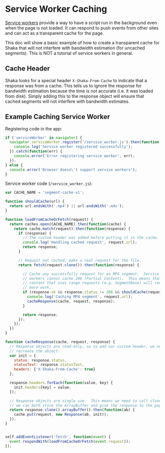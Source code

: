 # Service Worker Caching

[Service workers][1] provide a way to have a script run in the background even
when the page is not loaded.  It can respond to push events from other sites and
can act as a transparent cache for the page.

This doc will show a basic example of how to create a transparent cache for
Shaka that will not interfere with bandwidth estimation (for uncached segments).
This is NOT a tutorial of service workers in general.

[1]: https://developer.mozilla.org/en-US/docs/Web/API/Service_Worker_API


## Cache Header

Shaka looks for a special header `X-Shaka-From-Cache` to indicate that a
response was from a cache.  This tells us to ignore the response for bandwidth
estimation because the time is not accurate (i.e. it was loaded from disk).
Simply adding this to the response object will ensure that cached segments will
not interfere with bandwidth estimates.


## Example Caching Service Worker

Registering code in the app:

```js
if ('serviceWorker' in navigator) {
  navigator.serviceWorker.register('/service_worker.js').then(function() {
    console.log('Service worker registered successfully');
  }).catch(function(err) {
    console.error('Error registering service worker', err);
  });
} else {
  console.error('Browser doesn\'t support service workers');
}
```

Service worker code (`/service_worker.js`):

```js
var CACHE_NAME = 'segment-cache-v1';

function shouldCache(url) {
  return url.endsWith('.mp4') || url.endsWith('.m4s');
}

function loadFromCacheOrFetch(request) {
  return caches.open(CACHE_NAME).then(function(cache) {
    return cache.match(request).then(function(response) {
      if (response) {
        // The custom header was added before putting it in the cache.
        console.log('Handling cached request', request.url);
        return response;
      }

      // Request not cached, make a real request for the file.
      return fetch(request.clone()).then(function(response) {

        // Cache any successfully request for an MP4 segment.  Service
        // workers cannot cache 206 (Partial Content).  This means that
        // content that uses range requests (e.g. SegmentBase) will require
        // more work.
        if (response.ok && response.status != 206 && shouldCache(request.url)) {
          console.log('Caching MP4 segment', request.url);
          cacheResponse(cache, request, response);
        }

        return response;
      });
    });
  })
}

function cacheResponse(cache, request, response) {
  // Response objects are read-only, so to add our custom header, we need to
  // recreate the object.
  var init = {
    status: response.status,
    statusText: response.statusText,
    headers: {'X-Shaka-From-Cache': true}
  };

  response.headers.forEach(function(value, key) {
    init.headers[key] = value;
  });

  // Response objects are single use.  This means we need to call clone() so
  // we can both store the ArrayBuffer and give the response to the page.
  return response.clone().arrayBuffer().then(function(ab) {
    cache.put(request, new Response(ab, init));
  });
}


self.addEventListener('fetch', function(event) {
  event.respondWith(loadFromCacheOrFetch(event.request));
});
```
